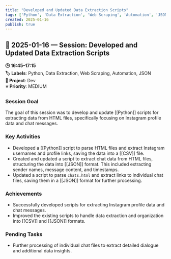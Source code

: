 ```yaml
---
title: "Developed and Updated Data Extraction Scripts"
tags: ['Python', 'Data Extraction', 'Web Scraping', 'Automation', 'JSON']
created: 2025-01-16
publish: true
---
```


## 📅 2025-01-16 — Session: Developed and Updated Data Extraction Scripts

**🕒 16:45–17:15**  
**🏷️ Labels**: Python, Data Extraction, Web Scraping, Automation, JSON  
**📂 Project**: Dev  
**⭐ Priority**: MEDIUM  


### Session Goal
The goal of this session was to develop and update [[Python]] scripts for extracting data from HTML files, specifically focusing on Instagram profile data and chat messages.

### Key Activities
- Developed a [[Python]] script to parse HTML files and extract Instagram usernames and profile links, saving the data into a [[CSV]] file.
- Created and updated a script to extract chat data from HTML files, structuring the data into [[JSON]] format. This included extracting sender names, message content, and timestamps.
- Updated a script to parse `chats.html` and extract links to individual chat files, saving them in a [[JSON]] format for further processing.

### Achievements
- Successfully developed scripts for extracting Instagram profile data and chat messages.
- Improved the existing scripts to handle data extraction and organization into [[CSV]] and [[JSON]] formats.

### Pending Tasks
- Further processing of individual chat files to extract detailed dialogue and additional data insights.
